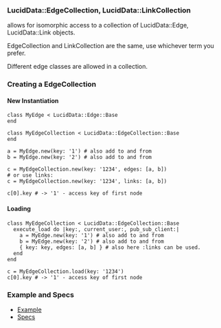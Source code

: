 ### LucidData::EdgeCollection, LucidData::LinkCollection

allows for isomorphic access to a collection of LucidData::Edge, LucidData::Link objects.

EdgeCollection and LinkCollection are the same, use whichever term you prefer.

Different edge classes are allowed in a collection.

### Creating a EdgeCollection

#### New Instantiation
```
class MyEdge < LucidData::Edge::Base
end

class MyEdgeCollection < LucidData::EdgeCollection::Base
end

a = MyEdge.new(key: '1') # also add to and from
b = MyEdge.new(key: '2') # also add to and from

c = MyEdgeCollection.new(key: '1234', edges: [a, b])
# or use links:
c = MyEdgeCollection.new(key: '1234', links: [a, b])

c[0].key # -> '1' - access key of first node
```

#### Loading
```
class MyEdgeCollection < LucidData::EdgeCollection::Base
  execute_load do |key:, current_user:, pub_sub_client:|
    a = MyEdge.new(key: '1') # also add to and from
    b = MyEdge.new(key: '2') # also add to and from
    { key: key, edges: [a, b] } # also here :links can be used.
  end
end

c = MyEdgeCollection.load(key: '1234')
c[0].key # -> '1' - access key of first node
```

### Example and Specs
- [Example](https://github.com/isomorfeus/isomorfeus-project/blob/master/ruby/isomorfeus-data/test_app_files/isomorfeus/data/simple_collection.rb)
- [Specs](https://github.com/isomorfeus/isomorfeus-project/blob/master/ruby/isomorfeus-data/test_app_files/spec/data_edge_collection_spec.rb)
